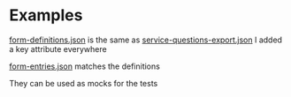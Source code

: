 # Examples

[form-definitions.json](./form-definitions.json) is the same as
[service-questions-export.json](./service-questions-export.json)
I added a key attribute everywhere

[form-entries.json](./form-entries.json) matches the definitions

They can be used as mocks for the tests
